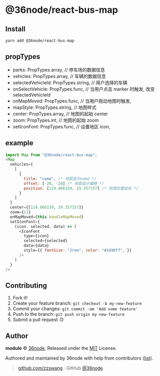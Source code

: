 # @36node/react-bus-map

## Install

```bash
yarn add @36node/react-bus-map
```

## propTypes

- parks: PropTypes.array, // 停车场的数据信息
- vehicles: PropTypes.array, // 车辆的数据信息
- selectedVehicleId: PropTypes.string, // 用户选择的车辆
- onSelectVehicle: PropTypes.func, // 当用户点击 marker 时触发, 改变 selectedVehicleId
- onMapMoved: PropTypes.func, // 当用户拖动地图时触发,
- mapStyle: PropTypes.string, // 地图样式
- center: PropTypes.array, // 地图的起始 center
- zoom: PropTypes.int, // 地图的起始 zoom
- setIconFont: PropTypes.func, // 设置地区 icon,

## example

```js
import Map from "@36node/react-bus-map";
<Map
  vehicles={
    [
      {
        title: "name", /* 地图显示name */
        offset: [-20, -20] /* 地图显示偏移 */
        position: [119.866139, 29.357157] /* 地理位置坐标 */
      }
    ]
  }
  center={[119.866139, 29.357157]}
  zoom={11}
  onMapMoved={this.handleMapMoved}
  setIconFont={
    (icon, selected, data) => (
      <IconFont
        type={icon}
        selected={selected}
        data={data}
        style={{ fontSize: "2rem", color: "#1890ff", }}
      />
    )
  }
/>
```

## Contributing

1. Fork it!
2. Create your feature branch: `git checkout -b my-new-feature`
3. Commit your changes: `git commit -am 'Add some feature'`
4. Push to the branch: `git push origin my-new-feature`
5. Submit a pull request :D

## Author

**module** © [36node](https://github.com/36node), Released under the [MIT](./LICENSE) License.

Authored and maintained by 36node with help from contributors ([list](https://github.com/36node/module/contributors)).

> [github.com/zzswang](https://github.com/zzswang) · GitHub [@36node](https://github.com/36node)

[0]: https://img.shields.io/npm/v/@36node/template-module.svg?style=flat
[1]: https://npmjs.com/package/@36node/template-module
[2]: https://img.shields.io/npm/dm/@36node/template-module.svg?style=flat
[3]: https://npmjs.com/package/@36node/template-module

